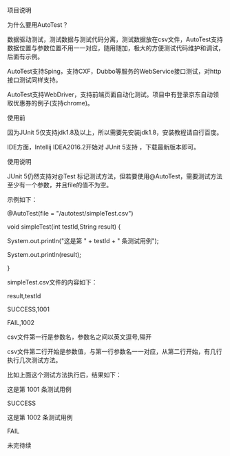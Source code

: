 项目说明

为什么要用AutoTest？

数据驱动测试，测试数据与测试代码分离，测试数据放在csv文件，AutoTest支持数据位置与参数位置不用一一对应，随用随加，极大的方便测试代码维护和调试，后面有示例。

AutoTest支持Sping，支持CXF，Dubbo等服务的WebService接口测试，对http接口测试同样支持。

AutoTest支持WebDriver，支持前端页面自动化测试。项目中有登录京东自动领取优惠券的例子(支持chrome)。

使用前

因为JUnit 5仅支持jdk1.8及以上，所以需要先安装jdk1.8，安装教程请自行百度。

IDE方面，Intellij IDEA2016.2开始对 JUnit 5支持 ，下载最新版本即可。

使用说明

JUnit 5仍然支持对@Test 标记测试方法，但若要使用@AutoTest，需要测试方法至少有一个参数，并且file的值不为空。

示例如下：

@AutoTest(file = "/autotest/simpleTest.csv")

void simpleTest(int testId,String result) {

System.out.println("这是第 " + testId + " 条测试用例");

System.out.println(result);

}

simpleTest.csv文件的内容如下：

result,testId

SUCCESS,1001

FAIL,1002

csv文件第一行是参数名，参数名之间以英文逗号,隔开

csv文件第二行开始是参数值，与第一行参数名一一对应，从第二行开始，有几行执行几次测试方法。

比如上面这个测试方法执行后，结果如下：

这是第 1001 条测试用例

SUCCESS

这是第 1002 条测试用例

FAIL

未完待续